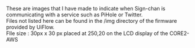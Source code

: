 These are images that I have made to indicate when Sign-chan is communicating with a service such as PiHole or Twitter.<br>
Files not listed here can be found in the /img directory of the firmware provided by UiFlow.<br>
FIle size : 30px x 30 px placed at 250,20 on the LCD display of the CORE2-AWS
